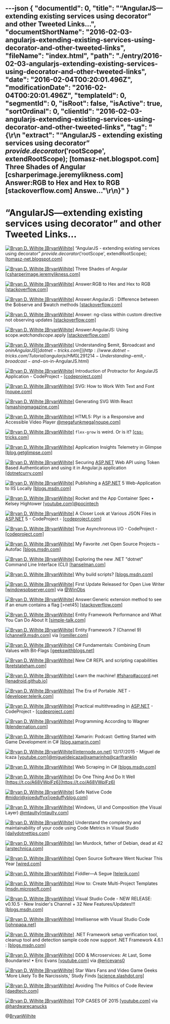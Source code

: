 ---json
{
  "documentId": 0,
  "title": "“AngularJS—extending existing services using decorator” and other Tweeted Links…",
  "documentShortName": "2016-02-03-angularjs-extending-existing-services-using-decorator-and-other-tweeted-links",
  "fileName": "index.html",
  "path": "./entry/2016-02-03-angularjs-extending-existing-services-using-decorator-and-other-tweeted-links",
  "date": "2016-02-04T00:20:01.496Z",
  "modificationDate": "2016-02-04T00:20:01.496Z",
  "templateId": 0,
  "segmentId": 0,
  "isRoot": false,
  "isActive": true,
  "sortOrdinal": 0,
  "clientId": "2016-02-03-angularjs-extending-existing-services-using-decorator-and-other-tweeted-links",
  "tag": "{\r\n  \"extract\": \"“AngularJS - extending existing services using decorator” $provide.decorator('$rootScope', extendRootScope); [tomasz-net.blogspot.com]  Three Shades of Angular [csharperimage.jeremylikness.com]  Answer:RGB to Hex and Hex to RGB [stackoverflow.com]  Answe...\"\r\n}"
}
---

# “AngularJS—extending existing services using decorator” and other Tweeted Links…

[<img alt="Bryan D. Wilhite [BryanWilhite]" src="https://songhay.blob.core.windows.net/shared-social-twitter/BryanWilhite.jpeg">](http://t.co/UNdqV0Z1zz "Bryan D. Wilhite [BryanWilhite]") “AngularJS - extending existing services using decorator” $provide.decorator('$rootScope', extendRootScope); [[tomasz-net.blogspot.com]](http://tomasz-net.blogspot.com/2015/02/angularjs-extending-existing-services.html)

[<img alt="Bryan D. Wilhite [BryanWilhite]" src="https://songhay.blob.core.windows.net/shared-social-twitter/BryanWilhite.jpeg">](http://t.co/UNdqV0Z1zz "Bryan D. Wilhite [BryanWilhite]") Three Shades of Angular [[csharperimage.jeremylikness.com]](http://csharperimage.jeremylikness.com/2015/12/three-shades-of-angular.html)

[<img alt="Bryan D. Wilhite [BryanWilhite]" src="https://songhay.blob.core.windows.net/shared-social-twitter/BryanWilhite.jpeg">](http://t.co/UNdqV0Z1zz "Bryan D. Wilhite [BryanWilhite]") Answer:RGB to Hex and Hex to RGB [[stackoverflow.com]](http://stackoverflow.com/questions/5623838/rgb-to-hex-and-hex-to-rgb/5624139?stw=2#5624139)

[<img alt="Bryan D. Wilhite [BryanWilhite]" src="https://songhay.blob.core.windows.net/shared-social-twitter/BryanWilhite.jpeg">](http://t.co/UNdqV0Z1zz "Bryan D. Wilhite [BryanWilhite]") Answer:AngularJS : Difference between the $observe and $watch methods [[stackoverflow.com]](http://stackoverflow.com/questions/14876112/angularjs-difference-between-the-observe-and-watch-methods/14907826?stw=2#14907826)

[<img alt="Bryan D. Wilhite [BryanWilhite]" src="https://songhay.blob.core.windows.net/shared-social-twitter/BryanWilhite.jpeg">](http://t.co/UNdqV0Z1zz "Bryan D. Wilhite [BryanWilhite]") Answer: ng-class within custom directive not observing updates [[stackoverflow.com]](http://stackoverflow.com/questions/20456057/ng-class-within-custom-directive-not-observing-updates/20458806?stw=2#20458806)

[<img alt="Bryan D. Wilhite [BryanWilhite]" src="https://songhay.blob.core.windows.net/shared-social-twitter/BryanWilhite.jpeg">](http://t.co/UNdqV0Z1zz "Bryan D. Wilhite [BryanWilhite]") Answer:AngularJS: Using scope.$watch and scope.$apply [[stackoverflow.com]](http://stackoverflow.com/questions/15112584/using-scope-watch-and-scope-apply-in-angularjs/15113029?stw=2#15113029)

[<img alt="Bryan D. Wilhite [BryanWilhite]" src="https://songhay.blob.core.windows.net/shared-social-twitter/BryanWilhite.jpeg">](http://t.co/UNdqV0Z1zz "Bryan D. Wilhite [BryanWilhite]") Understanding $emit, $broadcast and $on in AngularJS [[dotnet-tricks.com]](http://www.dotnet-tricks.com/Tutorial/angularjs/HM0L291214-Understanding-$emit,-$broadcast-and-$on-in-AngularJS.html)

[<img alt="Bryan D. Wilhite [BryanWilhite]" src="https://songhay.blob.core.windows.net/shared-social-twitter/BryanWilhite.jpeg">](http://t.co/UNdqV0Z1zz "Bryan D. Wilhite [BryanWilhite]") Introduction of Protractor for AngularJS Application - CodeProject - [[codeproject.com]](http://www.codeproject.com/Articles/1066164/Introduction-of-Protractor-for-AngularJS-Applicati)

[<img alt="Bryan D. Wilhite [BryanWilhite]" src="https://songhay.blob.core.windows.net/shared-social-twitter/BryanWilhite.jpeg">](http://t.co/UNdqV0Z1zz "Bryan D. Wilhite [BryanWilhite]") SVG: How to Work With Text and Font [[noupe.com]](http://www.noupe.com/design/svg-how-to-work-with-text-and-font-94461.html)

[<img alt="Bryan D. Wilhite [BryanWilhite]" src="https://songhay.blob.core.windows.net/shared-social-twitter/BryanWilhite.jpeg">](http://t.co/UNdqV0Z1zz "Bryan D. Wilhite [BryanWilhite]") Generating SVG With React [[smashingmagazine.com]](https://www.smashingmagazine.com/2015/12/generating-svg-with-react/)

[<img alt="Bryan D. Wilhite [BryanWilhite]" src="https://songhay.blob.core.windows.net/shared-social-twitter/BryanWilhite.jpeg">](http://t.co/UNdqV0Z1zz "Bryan D. Wilhite [BryanWilhite]") HTML5: Plyr is a Responsive and Accessible Video Player [@megafunkmega](http://twitter.com/megafunkmega)[[noupe.com]](http://www.noupe.com/design/html5-plyr-is-a-responsive-and-accessible-video-player-94389.html)

[<img alt="Bryan D. Wilhite [BryanWilhite]" src="https://songhay.blob.core.windows.net/shared-social-twitter/BryanWilhite.jpeg">](http://t.co/UNdqV0Z1zz "Bryan D. Wilhite [BryanWilhite]") `flex-grow` is weird. Or is it? [[css-tricks.com]](https://css-tricks.com/flex-grow-is-weird/)

[<img alt="Bryan D. Wilhite [BryanWilhite]" src="https://songhay.blob.core.windows.net/shared-social-twitter/BryanWilhite.jpeg">](http://t.co/UNdqV0Z1zz "Bryan D. Wilhite [BryanWilhite]") Application Insights Telemetry in Glimpse [[blog.getglimpse.com]](http://blog.getglimpse.com/2015/12/15/application-insights-telemetry-in-glimpse/)

[<img alt="Bryan D. Wilhite [BryanWilhite]" src="https://songhay.blob.core.windows.net/shared-social-twitter/BryanWilhite.jpeg">](http://t.co/UNdqV0Z1zz "Bryan D. Wilhite [BryanWilhite]") Securing [ASP.NET](http://www.asp.net/) Web API using Token Based Authentication and using it in Angular.js application [[dotnetcurry.com]](http://www.dotnetcurry.com/aspnet/1223/secure-aspnet-web-api-using-tokens-owin-angularjs)

[<img alt="Bryan D. Wilhite [BryanWilhite]" src="https://songhay.blob.core.windows.net/shared-social-twitter/BryanWilhite.jpeg">](http://t.co/UNdqV0Z1zz "Bryan D. Wilhite [BryanWilhite]") Publishing a [ASP.NET](http://www.asp.net/) 5 Web-Application to IIS Locally [[blogs.msdn.com]](http://blogs.msdn.com/b/abhinaba/archive/2015/12/22/publishing-a-asp-net-5-web-application-to-iis-locally.aspx)

[<img alt="Bryan D. Wilhite [BryanWilhite]" src="https://songhay.blob.core.windows.net/shared-social-twitter/BryanWilhite.jpeg">](http://t.co/UNdqV0Z1zz "Bryan D. Wilhite [BryanWilhite]") Rocket and the App Container Spec • Kelsey Hightower [[youtube.com]](https://www.youtube.com/watch?v=M6B9BMYciIw&feature=youtu.be)[@pocintech](http://twitter.com/pocintech)

[<img alt="Bryan D. Wilhite [BryanWilhite]" src="https://songhay.blob.core.windows.net/shared-social-twitter/BryanWilhite.jpeg">](http://t.co/UNdqV0Z1zz "Bryan D. Wilhite [BryanWilhite]") A Closer Look at Various JSON Files in [ASP.NET](http://www.asp.net/) 5 - CodeProject - [[codeproject.com]](http://www.codeproject.com/Articles/1065185/A-Closer-Look-at-Various-JSON-Files-in-ASP-NET)

[<img alt="Bryan D. Wilhite [BryanWilhite]" src="https://songhay.blob.core.windows.net/shared-social-twitter/BryanWilhite.jpeg">](http://t.co/UNdqV0Z1zz "Bryan D. Wilhite [BryanWilhite]") True Asynchronous I/O - CodeProject - [[codeproject.com]](http://www.codeproject.com/Articles/1067617/True-Asynchronous-I-O)

[<img alt="Bryan D. Wilhite [BryanWilhite]" src="https://songhay.blob.core.windows.net/shared-social-twitter/BryanWilhite.jpeg">](http://t.co/UNdqV0Z1zz "Bryan D. Wilhite [BryanWilhite]") My Favorite .net Open Source Projects – Autofac [[blogs.msdn.com]](http://blogs.msdn.com/b/cdndevs/archive/2015/12/15/my-favorite-net-open-source-projects-autofac.aspx)

[<img alt="Bryan D. Wilhite [BryanWilhite]" src="https://songhay.blob.core.windows.net/shared-social-twitter/BryanWilhite.jpeg">](http://t.co/UNdqV0Z1zz "Bryan D. Wilhite [BryanWilhite]") Exploring the new .NET "dotnet" Command Line Interface (CLI) [[hanselman.com]](http://www.hanselman.com/blog/ExploringTheNewNETDotnetCommandLineInterfaceCLI.aspx)

[<img alt="Bryan D. Wilhite [BryanWilhite]" src="https://songhay.blob.core.windows.net/shared-social-twitter/BryanWilhite.jpeg">](http://t.co/UNdqV0Z1zz "Bryan D. Wilhite [BryanWilhite]") Why build scripts? [[blogs.msdn.com]](http://blogs.msdn.com/b/cdndevs/archive/2015/12/22/why-build-scripts.aspx)

[<img alt="Bryan D. Wilhite [BryanWilhite]" src="https://songhay.blob.core.windows.net/shared-social-twitter/BryanWilhite.jpeg">](http://t.co/UNdqV0Z1zz "Bryan D. Wilhite [BryanWilhite]") First Update Released for Open Live Writer [[windowsobserver.com]](http://www.windowsobserver.com/2015/12/23/first-update-released-for-open-live-writer/) via [@WinObs](http://twitter.com/WinObs)

[<img alt="Bryan D. Wilhite [BryanWilhite]" src="https://songhay.blob.core.windows.net/shared-social-twitter/BryanWilhite.jpeg">](http://t.co/UNdqV0Z1zz "Bryan D. Wilhite [BryanWilhite]") Answer:Generic extension method to see if an enum contains a flag [>net45] [[stackoverflow.com]](http://stackoverflow.com/questions/4108828/generic-extension-method-to-see-if-an-enum-contains-a-flag/4108907?stw=2#4108907)

[<img alt="Bryan D. Wilhite [BryanWilhite]" src="https://songhay.blob.core.windows.net/shared-social-twitter/BryanWilhite.jpeg">](http://t.co/UNdqV0Z1zz "Bryan D. Wilhite [BryanWilhite]") Entity Framework Performance and What You Can Do About It [[simple-talk.com]](https://www.simple-talk.com/dotnet/.net-tools/entity-framework-performance-and-what-you-can-do-about-it/)

[<img alt="Bryan D. Wilhite [BryanWilhite]" src="https://songhay.blob.core.windows.net/shared-social-twitter/BryanWilhite.jpeg">](http://t.co/UNdqV0Z1zz "Bryan D. Wilhite [BryanWilhite]") Entity Framework 7 (Channel 9) [[channel9.msdn.com]](https://channel9.msdn.com/Events/ASPNET-Events/ASPNET-Fall-Sessions/Entity-Framework-7) via [[romiller.com]](http://romiller.com)

[<img alt="Bryan D. Wilhite [BryanWilhite]" src="https://songhay.blob.core.windows.net/shared-social-twitter/BryanWilhite.jpeg">](http://t.co/UNdqV0Z1zz "Bryan D. Wilhite [BryanWilhite]") C# Fundamentals: Combining Enum Values with Bit-Flags [[geekswithblogs.net]](http://geekswithblogs.net/BlackRabbitCoder/archive/2010/07/22/c-fundamentals-combining-enum-values-with-bit-flags.aspx)

[<img alt="Bryan D. Wilhite [BryanWilhite]" src="https://songhay.blob.core.windows.net/shared-social-twitter/BryanWilhite.jpeg">](http://t.co/UNdqV0Z1zz "Bryan D. Wilhite [BryanWilhite]") New C# REPL and scripting capabilities [[bretstateham.com]](http://bretstateham.com/new-c-repl-and-scripting-capabilities/)

[<img alt="Bryan D. Wilhite [BryanWilhite]" src="https://songhay.blob.core.windows.net/shared-social-twitter/BryanWilhite.jpeg">](http://t.co/UNdqV0Z1zz "Bryan D. Wilhite [BryanWilhite]") Learn the machine! [#fsharp](http://search.twitter.com/search?q=%23fsharp)[#accord](http://search.twitter.com/search?q=%23accord).net [[lenadroid.github.io]](https://lenadroid.github.io/posts/machine-learning-fsharp-accorddotnet.html)

[<img alt="Bryan D. Wilhite [BryanWilhite]" src="https://songhay.blob.core.windows.net/shared-social-twitter/BryanWilhite.jpeg">](http://t.co/UNdqV0Z1zz "Bryan D. Wilhite [BryanWilhite]") The Era of Portable .NET - [[developer.telerik.com]](http://developer.telerik.com/featured/the-era-of-portable-net/)

[<img alt="Bryan D. Wilhite [BryanWilhite]" src="https://songhay.blob.core.windows.net/shared-social-twitter/BryanWilhite.jpeg">](http://t.co/UNdqV0Z1zz "Bryan D. Wilhite [BryanWilhite]") Practical multithreading in [ASP.NET](http://www.asp.net/) - CodeProject - [[codeproject.com]](http://www.codeproject.com/Articles/1067678/Practical-multithreading-in-ASP-NET)

[<img alt="Bryan D. Wilhite [BryanWilhite]" src="https://songhay.blob.core.windows.net/shared-social-twitter/BryanWilhite.jpeg">](http://t.co/UNdqV0Z1zz "Bryan D. Wilhite [BryanWilhite]") Programming According to Wagner [[blendernation.com]](http://www.blendernation.com/2016/01/03/programming-according-wagner/)

[<img alt="Bryan D. Wilhite [BryanWilhite]" src="https://songhay.blob.core.windows.net/shared-social-twitter/BryanWilhite.jpeg">](http://t.co/UNdqV0Z1zz "Bryan D. Wilhite [BryanWilhite]") Xamarin: Podcast: Getting Started with Game Development in C# [[blog.xamarin.com]](https://blog.xamarin.com/podcast-getting-started-with-game-development-in-c/)

[<img alt="Bryan D. Wilhite [BryanWilhite]" src="https://songhay.blob.core.windows.net/shared-social-twitter/BryanWilhite.jpeg">](http://t.co/UNdqV0Z1zz "Bryan D. Wilhite [BryanWilhite]")[[internode.on.net]](http://www.internode.on.net/) 12/17/2015 - Miguel de Icaza [[youtube.com]](https://www.youtube.com/watch?v=6p6-FMZRiAc&feature=youtu.be)[@migueldeicaza](http://twitter.com/migueldeicaza)[@xamarinhq](http://twitter.com/xamarinhq)[@carlfranklin](http://twitter.com/carlfranklin)

[<img alt="Bryan D. Wilhite [BryanWilhite]" src="https://songhay.blob.core.windows.net/shared-social-twitter/BryanWilhite.jpeg">](http://t.co/UNdqV0Z1zz "Bryan D. Wilhite [BryanWilhite]") Web Scraping in C# [[blogs.msdn.com]](http://blogs.msdn.com/b/cdndevs/archive/2015/12/17/web-scraping-in-c.aspx)

[<img alt="Bryan D. Wilhite [BryanWilhite]" src="https://songhay.blob.core.windows.net/shared-social-twitter/BryanWilhite.jpeg">](http://t.co/UNdqV0Z1zz "Bryan D. Wilhite [BryanWilhite]") Do One Thing And Do It Well [https://t.co/A68VWplFz6](https://t.co/A68VWplFz6)

[<img alt="Bryan D. Wilhite [BryanWilhite]" src="https://songhay.blob.core.windows.net/shared-social-twitter/BryanWilhite.jpeg">](http://t.co/UNdqV0Z1zz "Bryan D. Wilhite [BryanWilhite]") Safe Native Code [#midori](http://search.twitter.com/search?q=%23midori)[@xjoeduffyx](http://twitter.com/xjoeduffyx)[[joeduffyblog.com]](http://joeduffyblog.com/2015/12/19/safe-native-code/)

[<img alt="Bryan D. Wilhite [BryanWilhite]" src="https://songhay.blob.core.windows.net/shared-social-twitter/BryanWilhite.jpeg">](http://t.co/UNdqV0Z1zz "Bryan D. Wilhite [BryanWilhite]") Windows, UI and Composition (the Visual Layer) [@mtaulty](http://twitter.com/mtaulty)[[mtaulty.com]](http://mtaulty.com/CommunityServer/blogs/mike_taultys_blog/archive/2015/12/17/windows-ui-and-composition-the-visual-layer.aspx)

[<img alt="Bryan D. Wilhite [BryanWilhite]" src="https://songhay.blob.core.windows.net/shared-social-twitter/BryanWilhite.jpeg">](http://t.co/UNdqV0Z1zz "Bryan D. Wilhite [BryanWilhite]") Understand the complexity and maintainability of your code using Code Metrics in Visual Studio [[dailydotnettips.com]](http://dailydotnettips.com/2015/12/23/understand-the-complexity-and-maintainability-of-your-code-using-code-metrics-in-visual-studio-cyclomatic-complexity/)

[<img alt="Bryan D. Wilhite [BryanWilhite]" src="https://songhay.blob.core.windows.net/shared-social-twitter/BryanWilhite.jpeg">](http://t.co/UNdqV0Z1zz "Bryan D. Wilhite [BryanWilhite]") Ian Murdock, father of Debian, dead at 42 [[arstechnica.com]](http://arstechnica.com/information-technology/2015/12/ian-murdock-father-of-debian-dead-at-42/)

[<img alt="Bryan D. Wilhite [BryanWilhite]" src="https://songhay.blob.core.windows.net/shared-social-twitter/BryanWilhite.jpeg">](http://t.co/UNdqV0Z1zz "Bryan D. Wilhite [BryanWilhite]") Open Source Software Went Nuclear This Year [[wired.com]](http://www.wired.com/2015/12/2015-the-year-that-open-source-software-went-nuclear/)

[<img alt="Bryan D. Wilhite [BryanWilhite]" src="https://songhay.blob.core.windows.net/shared-social-twitter/BryanWilhite.jpeg">](http://t.co/UNdqV0Z1zz "Bryan D. Wilhite [BryanWilhite]") Fiddler—A Segue [[telerik.com]](http://www.telerik.com/blogs/fiddler-a-segue)

[<img alt="Bryan D. Wilhite [BryanWilhite]" src="https://songhay.blob.core.windows.net/shared-social-twitter/BryanWilhite.jpeg">](http://t.co/UNdqV0Z1zz "Bryan D. Wilhite [BryanWilhite]") How to: Create Multi-Project Templates [[msdn.microsoft.com]](https://msdn.microsoft.com/en-us/library/ms185308.aspx)

[<img alt="Bryan D. Wilhite [BryanWilhite]" src="https://songhay.blob.core.windows.net/shared-social-twitter/BryanWilhite.jpeg">](http://t.co/UNdqV0Z1zz "Bryan D. Wilhite [BryanWilhite]") Visual Studio Code - NEW RELEASE: v0.10.5 - New Insider's Channel + 32 New Features/Updates!!! [[blogs.msdn.com]](http://blogs.msdn.com/b/user_ed/archive/2015/12/18/visual-studio-code-new-release-v0-10-5-new-insider-s-channel-32-new-features-updates.aspx)

[<img alt="Bryan D. Wilhite [BryanWilhite]" src="https://songhay.blob.core.windows.net/shared-social-twitter/BryanWilhite.jpeg">](http://t.co/UNdqV0Z1zz "Bryan D. Wilhite [BryanWilhite]") Intellisense with Visual Studio Code [[johnpapa.net]](http://johnpapa.net/intellisense-witha-visual-studio-code/)

[<img alt="Bryan D. Wilhite [BryanWilhite]" src="https://songhay.blob.core.windows.net/shared-social-twitter/BryanWilhite.jpeg">](http://t.co/UNdqV0Z1zz "Bryan D. Wilhite [BryanWilhite]") .NET Framework setup verification tool, cleanup tool and detection sample code now support .NET Framework 4.6.1 : [[blogs.msdn.com]](http://blogs.msdn.com/b/astebner/archive/2015/12/18/10661236.aspx)

[<img alt="Bryan D. Wilhite [BryanWilhite]" src="https://songhay.blob.core.windows.net/shared-social-twitter/BryanWilhite.jpeg">](http://t.co/UNdqV0Z1zz "Bryan D. Wilhite [BryanWilhite]") DDD & Microservices: At Last, Some Boundaries! • Eric Evans [[youtube.com]](https://www.youtube.com/watch?v=yPvef9R3k-M&feature=youtu.be) via [@ericevans0](http://twitter.com/ericevans0)

[<img alt="Bryan D. Wilhite [BryanWilhite]" src="https://songhay.blob.core.windows.net/shared-social-twitter/BryanWilhite.jpeg">](http://t.co/UNdqV0Z1zz "Bryan D. Wilhite [BryanWilhite]") Star Wars Fans and Video Game Geeks 'More Likely To Be Narcissists,' Study Finds [[science.slashdot.org]](http://science.slashdot.org/story/15/12/26/1648225/star-wars-fans-and-video-game-geeks-more-likely-to-be-narcissists-study-finds?utm_source=feedly1.0mainlinkanon&utm_medium=feed)

[<img alt="Bryan D. Wilhite [BryanWilhite]" src="https://songhay.blob.core.windows.net/shared-social-twitter/BryanWilhite.jpeg">](http://t.co/UNdqV0Z1zz "Bryan D. Wilhite [BryanWilhite]") Avoiding The Politics of Code Review [[daedtech.com]](http://www.daedtech.com/avoiding-the-politics-of-code-review/)

[<img alt="Bryan D. Wilhite [BryanWilhite]" src="https://songhay.blob.core.windows.net/shared-social-twitter/BryanWilhite.jpeg">](http://t.co/UNdqV0Z1zz "Bryan D. Wilhite [BryanWilhite]") TOP CASES OF 2015 [[youtube.com]](https://www.youtube.com/watch?v=bA5D6KqA8w8&feature=youtu.be) via [@hardwarecanucks](http://twitter.com/hardwarecanucks)

@[BryanWilhite](https://twitter.com/BryanWilhite)
